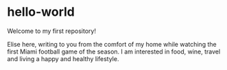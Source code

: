 hello-world
===========

Welcome to my first repository! 

Elise here, writing to you from the comfort of my home while watching the first Miami football game of the season. 
I am interested in food, wine, travel and living a happy and healthy lifestyle. 

